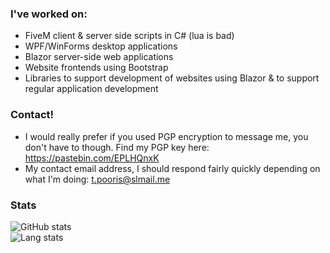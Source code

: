 ### I've worked on:
- FiveM client & server side scripts in C# (lua is bad)
- WPF/WinForms desktop applications
- Blazor server-side web applications
- Website frontends using Bootstrap
- Libraries to support development of websites using Blazor & to support regular application development

### Contact!
- I would really prefer if you used PGP encryption to message me, you don't have to though. Find my PGP key here: https://pastebin.com/EPLHQnxK
- My contact email address, I should respond fairly quickly depending on what I'm doing: t.pooris@slmail.me

### Stats

![GitHub stats](https://github-readme-stats.vercel.app/api?username=HarryTq&show_icons=true&theme=dark&count_private=true&hide_border=true)<br/>
![Lang stats](https://github-readme-stats.vercel.app/api/top-langs/?username=HarryTq&show_icons=true&theme=dark&hide_border=true)
